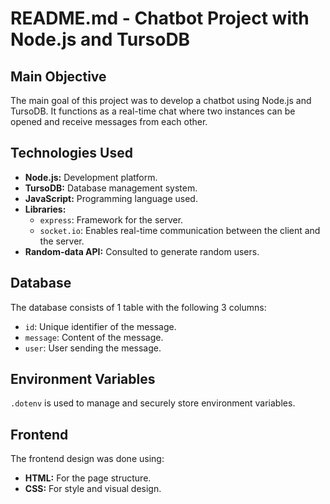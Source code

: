 # README.md - Chatbot Project with Node.js and TursoDB

## Main Objective

The main goal of this project was to develop a chatbot using Node.js and TursoDB. It functions as a real-time chat where two instances can be opened and receive messages from each other.

## Technologies Used

- **Node.js:** Development platform.
- **TursoDB:** Database management system.
- **JavaScript:** Programming language used.
- **Libraries:**
  - `express`: Framework for the server.
  - `socket.io`: Enables real-time communication between the client and the server.
- **Random-data API:** Consulted to generate random users.

## Database

The database consists of 1 table with the following 3 columns:
- `id`: Unique identifier of the message.
- `message`: Content of the message.
- `user`: User sending the message.

## Environment Variables

`.dotenv` is used to manage and securely store environment variables.

## Frontend

The frontend design was done using:
- **HTML:** For the page structure.
- **CSS:** For style and visual design.

